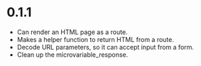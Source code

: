 # 0.1.1

* Can render an HTML page as a route.
* Makes a helper function to return HTML from a route.
* Decode URL parameters, so it can accept input from a form.
* Clean up the microvariable_response.
